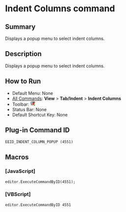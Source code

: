 # Indent Columns command

## Summary

Displays a popup menu to select indent columns.

## Description

Displays a popup menu to select indent columns.

## How to Run

- Default Menu: None
- [All Commands](../tools/all_commands): **View** \> **Tab/Indent** \> **Indent Columns**
- Toolbar:
![](../../images/indent_column24x16.gif)
- Status Bar: None
- Default Shortcut Key: None

## Plug-in Command ID

```
EEID_INDENT_COLUMN_POPUP (4551)
```

## Macros

### \[JavaScript\]

```
editor.ExecuteCommandByID(4551);
```

### \[VBScript\]

```
editor.ExecuteCommandByID 4551
```
